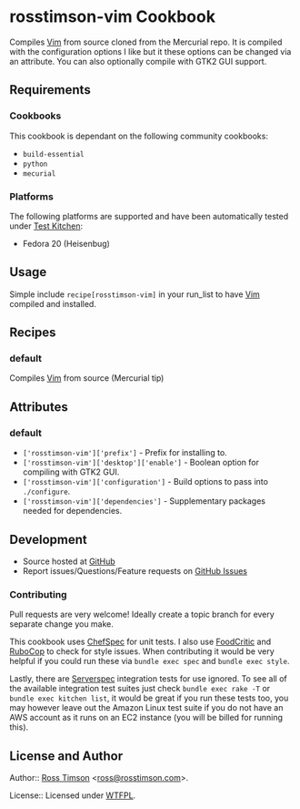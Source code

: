 rosstimson-vim Cookbook
=======================

Compiles [Vim][vim] from source cloned from the Mercurial repo.  It is compiled
with the configuration options I like but it these options can be changed via
an attribute.  You can also optionally compile with GTK2 GUI support.

Requirements
------------

### Cookbooks

This cookbook is dependant on the following community cookbooks:

* `build-essential`
* `python`
* `mecurial`

### Platforms

The following platforms are supported and have been automatically tested under
[Test Kitchen][testkitchen]:

* Fedora 20 (Heisenbug)

Usage
-----

Simple include `recipe[rosstimson-vim]` in your run_list to have [Vim][vim]
compiled and installed.

Recipes
-------

### default

Compiles [Vim][vim] from source (Mercurial tip) 

Attributes
----------

### default

* `['rosstimson-vim']['prefix']` - Prefix for installing to.
* `['rosstimson-vim']['desktop']['enable']` - Boolean option for compiling with GTK2 GUI.
* `['rosstimson-vim']['configuration']` - Build options to pass into `./configure`.
* `['rosstimson-vim']['dependencies']` - Supplementary packages needed for dependencies.

Development
-----------

* Source hosted at [GitHub][repo]
* Report issues/Questions/Feature requests on [GitHub Issues][issues]

### Contributing

Pull requests are very welcome! Ideally create a topic branch for every
separate change you make.

This cookbook uses [ChefSpec][chefspec] for unit tests. I also use
[FoodCritic][foodcritic] and [RuboCop][rubocop] to check for style
issues. When contributing it would be very helpful if you could run
these via `bundle exec spec` and `bundle exec style`.

Lastly, there are [Serverspec][serverspec] integration tests for use
ignored. To see all of the available integration test suites just check
`bundle exec rake -T` or `bundle exec kitchen list`, it would be great
if you run these tests too, you may however leave out the Amazon Linux
test suite if you do not have an AWS account as it runs on an EC2
instance (you will be billed for running this).

License and Author
------------------

Author:: [Ross Timson][rosstimson]
<[ross@rosstimson.com](mailto:ross@rosstimson.com)>.

License:: Licensed under [WTFPL][wtfpl].


[rosstimson]:         https://rosstimson.com
[repo]:               https://github.com/rosstimson/chef-rosstimson-vim
[issues]:             https://github.com/rosstimson/chef-rosstimson-vim/issues
[wtfpl]:              http://www.wtfpl.net/
[vim]:                http://www.vim.org
[chefspec]:           https://github.com/sethvargo/chefspec
[foodcritic]:         https://github.com/acrmp/foodcritic
[rubocop]:            https://github.com/bbatsov/rubocop
[serverspec]:         https://github.com/serverspec/serverspec
[testkitchen]:        https://github.com/test-kitchen/test-kitchen
